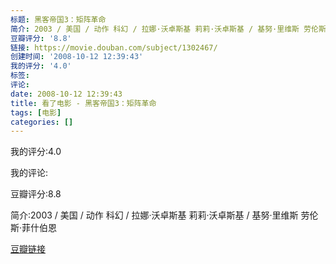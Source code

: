 ```yaml
---
标题: 黑客帝国3：矩阵革命
简介: 2003 / 美国 / 动作 科幻 / 拉娜·沃卓斯基 莉莉·沃卓斯基 / 基努·里维斯 劳伦斯·菲什伯恩
豆瓣评分: '8.8'
链接: https://movie.douban.com/subject/1302467/
创建时间: '2008-10-12 12:39:43'
我的评分: '4.0'
标签:
评论:
date: 2008-10-12 12:39:43
title: 看了电影 - 黑客帝国3：矩阵革命
tags: [电影]
categories: []
---
```


我的评分:4.0

我的评论:

豆瓣评分:8.8

简介:2003 / 美国 / 动作 科幻 / 拉娜·沃卓斯基 莉莉·沃卓斯基 / 基努·里维斯 劳伦斯·菲什伯恩

[豆瓣链接](https://movie.douban.com/subject/1302467/)

